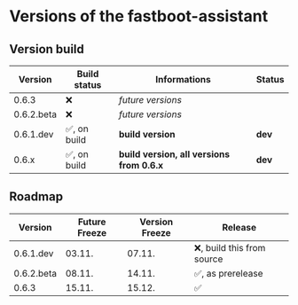 # Versions of the fastboot-assistant
## Version build

| Version     | Build status                 | Informations                               | Status             | 
| ----------- | ---------------------------- | ------------------------------------------ | ------------------ | 
| 0.6.3       | :x:                          | *future versions*                          |                    |                              
| 0.6.2.beta  | :x:                          | *future versions*                          |                    |                              
| 0.6.1.dev   | :white_check_mark:, on build | **build version**                          | **dev**            |                              
| 0.6.x       | :white_check_mark:, on build | **build version, all versions from 0.6.x** | **dev**            |    

## Roadmap

| Version     | Future Freeze        | Version Freeze      | Release                                      |
| ----------- | -------------------- | ------------------- | -------------------------------------------- |
| 0.6.1.dev   | 03.11.               | 07.11.              | :x:, build this from source                  |
| 0.6.2.beta  | 08.11.               | 14.11.              | :white_check_mark:, as prerelease            |
| 0.6.3       | 15.11.               | 15.12.              | :white_check_mark:                           |  
